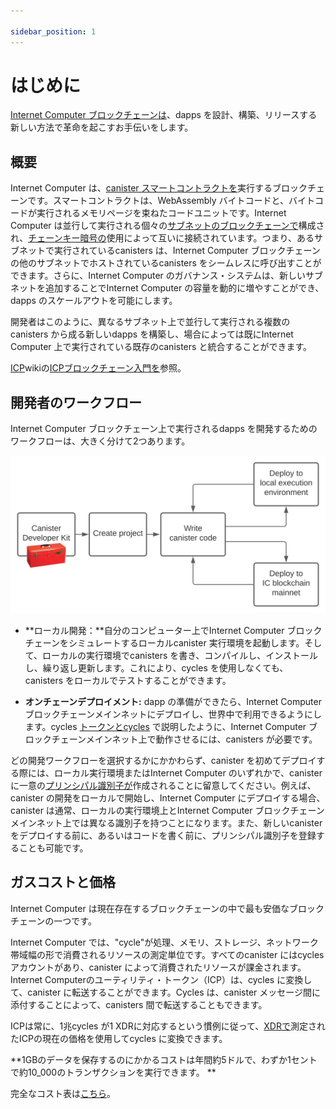 ```yaml
---

sidebar_position: 1
---
```

# はじめに

[Internet Computer ブロックチェーンは](https://wiki.internetcomputer.org/wiki/Introduction_to_ICP)、dapps を設計、構築、リリースする新しい方法で革命を起こすお手伝いをします。

## 概要

Internet Computer は、[canister スマートコントラクトを](https://internetcomputer.org/how-it-works/architecture-of-the-internet-computer/#canister-smart-contracts)実行するブロックチェーンです。スマートコントラクトは、WebAssembly バイトコードと、バイトコードが実行されるメモリページを束ねたコードユニットです。Internet Computer は並行して実行される個々の[サブネットのブロックチェーンで](https://internetcomputer.org/how-it-works/architecture-of-the-internet-computer/#subnet-architecture)構成され、[チェーンキー暗号の](https://internetcomputer.org/how-it-works/#Chain-key-cryptography)使用によって互いに接続されています。つまり、あるサブネットで実行されているcanisters は、Internet Computer ブロックチェーンの他のサブネットでホストされているcanisters をシームレスに呼び出すことができます。さらに、Internet Computer のガバナンス・システムは、新しいサブネットを追加することでInternet Computer の容量を動的に増やすことができ、dapps のスケールアウトを可能にします。

開発者はこのように、異なるサブネット上で並行して実行される複数のcanisters から成る新しいdapps を構築し、場合によっては既にInternet Computer 上で実行されている既存のcanisters と統合することができます。

[ICP](https://wiki.internetcomputer.org/wiki/Introduction_to_ICP)wikiの[ICPブロックチェーン入門を](https://wiki.internetcomputer.org/wiki/Introduction_to_ICP)参照。

## 開発者のワークフロー

Internet Computer ブロックチェーン上で実行されるdapps を開発するためのワークフローは、大きく分けて2つあります。

![Development paths](_attachments/local-remote-path-workflow.svg)

- **ローカル開発：**自分のコンピューター上でInternet Computer ブロックチェーンをシミュレートするローカルcanister 実行環境を起動します。そして、ローカルの実行環境でcanisters を書き、コンパイルし、インストールし、繰り返し更新します。これにより、cycles を使用しなくても、canisters をローカルでテストすることができます。

- **オンチェーンデプロイメント:** dapp の準備ができたら、Internet Computer ブロックチェーンメインネットにデプロイし、世界中で利用できるようにします。cycles [トークンとcycles](/concepts/tokens-cycles.md) で説明したように、Internet Computer ブロックチェーンメインネット上で動作させるには、canisters が必要です。

どの開発ワークフローを選択するかにかかわらず、canister を初めてデプロイする際には、ローカル実行環境またはInternet Computer のいずれかで、canister に一意の[プリンシパル識別子が](/references/glossary.md#principal)作成されることに留意してください。例えば、canister の開発をローカルで開始し、Internet Computer にデプロイする場合、canister は通常、ローカルの実行環境上とInternet Computer ブロックチェーンメインネット上では異なる識別子を持つことになります。また、新しいcanister をデプロイする前に、あるいはコードを書く前に、プリンシパル識別子を登録することも可能です。

## ガスコストと価格

Internet Computer は現在存在するブロックチェーンの中で最も安価なブロックチェーンの一つです。

Internet Computer では、"cycle"が処理、メモリ、ストレージ、ネットワーク帯域幅の形で消費されるリソースの測定単位です。すべてのcanister にはcycles アカウントがあり、canister によって消費されたリソースが課金されます。Internet Computerのユーティリティ・トークン（ICP）は、cycles に変換して、canister に転送することができます。Cycles は、canister メッセージ間に添付することによって、canisters 間で転送することもできます。

ICPは常に、1兆cycles が1 XDRに対応するという慣例に従って、[XDRで](https://en.wikipedia.org/wiki/Special_drawing_rights)測定されたICPの現在の価格を使用してcycles に変換できます。

\*\*1GBのデータを保存するのにかかるコストは年間約5ドルで、わずか1セントで約10\_000のトランザクションを実行できます。 \*\*

完全なコスト表は[こちら](./gas-cost.md)。

<!---

# Introduction

The [Internet Computer blockchain](https://wiki.internetcomputer.org/wiki/Introduction_to_ICP) is poised to help you start a revolution with a new way to design, build, and release dapps.

## Overview

The Internet Computer is a blockchain that runs [canister smart contracts](https://internetcomputer.org/how-it-works/architecture-of-the-internet-computer/#canister-smart-contracts), which are code units bundling together WebAssembly bytecode and the memory pages the bytecode runs in. The Internet Computer is composed of individual [subnet blockchains](https://internetcomputer.org/how-it-works/architecture-of-the-internet-computer/#subnet-architecture) running in parallel and connected together by the use of [chain key cryptography](https://internetcomputer.org/how-it-works/#Chain-key-cryptography). This means that canisters running on a subnet can seamlessly call canisters hosted in any other subnet of the Internet Computer blockchain. Moreover, the governance system of the Internet Computer can dynamically increase the capacity of the Internet Computer by adding new subnets, allowing dapps to scale out.

Developers can thus build new dapps consisting of multiple canisters running in parallel on different subnets and possibly integrate them with existing canisters already running on the Internet Computer.

See [introduction to ICP blockchain](https://wiki.internetcomputer.org/wiki/Introduction_to_ICP) on the IC wiki.

## Developer workflow at a glance

At a high-level, there are two main possible workflows for developing dapps that run on the Internet Computer blockchain.

![Development paths](_attachments/local-remote-path-workflow.svg)

- **Local development:** you start a local canister execution environment simulating the Internet Computer blockchain on your computer. Then you write, compile, install and iteratively update your canisters in the local execution environment. This gives you the possibility to test your canisters locally without the need to use cycles to power them.

- **On-chain deployment:** once your dapp is ready you can then deploy it to the Internet Computer blockchain mainnet, making it available for the world to use it. Note that your canisters need to have cycles to be able to run on the Internet Computer blockchain mainnet, as discussed in [tokens and cycles](/concepts/tokens-cycles.md).

Regardless of the development workflow you choose, keep in mind that when you deploy a canister for the first time, either on a local execution environment or on the Internet Computer, a unique [principal identifier](/references/glossary.md#principal) is created for your canister. For example, if you start developing your canister locally and then deploy it to the Internet Computer, then your canister will generally have a different identifier on the local execution environment and on the Internet Computer blockchain mainnet. Note that it is also possible for you to register a principal identifier for your new canister before deploying it or even writing any line of code.

## Gas cost and pricing

The Internet Computer is one of the cheapest blockchains that exist today. 

On the Internet Computer, a "cycle" is the unit of measurement for resources consumed in the form of processing, memory, storage, and network bandwidth. Every canister has a cycles account to which resources consumed by the canister are charged. The Internet Computer’s utility token (ICP) can be converted to cycles and transferred to a canister. Cycles can also be transferred between canisters by attaching them to an inter-canister message.

ICP can always be converted to cycles using the current price of ICP measured in [XDR](https://en.wikipedia.org/wiki/Special_drawing_rights) using the convention that one trillion cycles correspond to one XDR.

**Storing one GB of data costs around 5$ per year, and for just one cent you can perform around 10_000 transactions. **

To see the full cost table, go [here](./gas-cost.md).

-->

